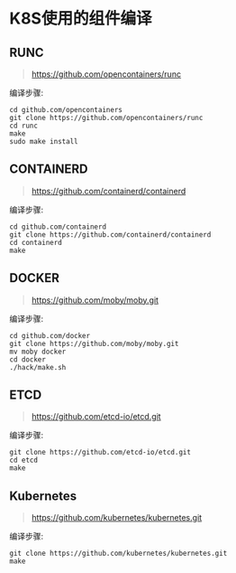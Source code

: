 # K8S使用的组件编译

## RUNC
  > https://github.com/opencontainers/runc

编译步骤:
```
cd github.com/opencontainers
git clone https://github.com/opencontainers/runc
cd runc
make
sudo make install
```

## CONTAINERD
> https://github.com/containerd/containerd

编译步骤:
```
cd github.com/containerd
git clone https://github.com/containerd/containerd
cd containerd
make
```

## DOCKER
> https://github.com/moby/moby.git

编译步骤:
```
cd github.com/docker
git clone https://github.com/moby/moby.git
mv moby docker
cd docker
./hack/make.sh
```

## ETCD
> https://github.com/etcd-io/etcd.git

编译步骤:
```
git clone https://github.com/etcd-io/etcd.git
cd etcd
make
```

## Kubernetes
> https://github.com/kubernetes/kubernetes.git

编译步骤:
```
git clone https://github.com/kubernetes/kubernetes.git
make
```